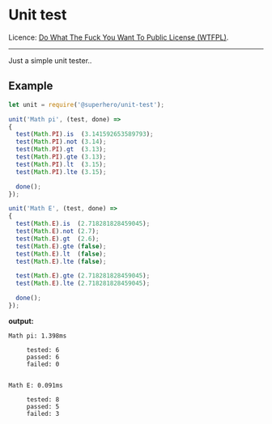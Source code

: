 # Unit test

Licence: [Do What The Fuck You Want To Public License (WTFPL)](http://www.wtfpl.net/about/).

---

Just a simple unit tester..

## Example

```javascript
let unit = require('@superhero/unit-test');

unit('Math pi', (test, done) =>
{
  test(Math.PI).is  (3.141592653589793);
  test(Math.PI).not (3.14);
  test(Math.PI).gt  (3.13);
  test(Math.PI).gte (3.13);
  test(Math.PI).lt  (3.15);
  test(Math.PI).lte (3.15);

  done();
});

unit('Math E', (test, done) =>
{
  test(Math.E).is  (2.718281828459045);
  test(Math.E).not (2.7);
  test(Math.E).gt  (2.6);
  test(Math.E).gte (false);
  test(Math.E).lt  (false);
  test(Math.E).lte (false);

  test(Math.E).gte (2.718281828459045);
  test(Math.E).lte (2.718281828459045);

  done();
});
```

**output:**

```
Math pi: 1.398ms

	 tested: 6
	 passed: 6
	 failed: 0


Math E: 0.091ms

	 tested: 8
	 passed: 5
	 failed: 3
```
